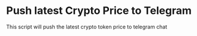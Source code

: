 # Push latest Crypto Price to Telegram
This script will push the latest crypto token price to telegram chat
